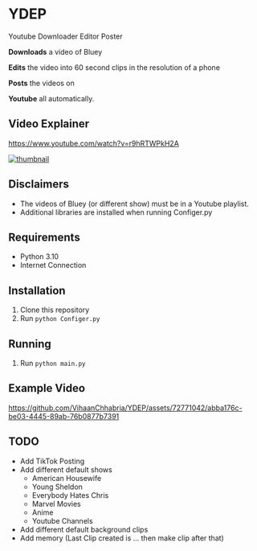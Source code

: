 # YDEP
Youtube Downloader Editor Poster

**Downloads** a video of Bluey

**Edits** the video into 60 second clips in the resolution of a phone

**Posts** the videos on 

**Youtube** all automatically.

## Video Explainer

https://www.youtube.com/watch?v=r9hRTWPkH2A

[![thumbnail](https://img.youtube.com/vi/r9hRTWPkH2A/hqdefault.jpg)](https://www.youtube.com/watch?v=r9hRTWPkH2A&t=1s)

## Disclaimers

- The videos of Bluey (or different show) must be in a Youtube playlist.
- Additional libraries are installed when running Configer.py

## Requirements

- Python 3.10
- Internet Connection

## Installation

1. Clone this repository
2. Run `python Configer.py`

## Running

1. Run `python main.py`

## Example Video

https://github.com/VihaanChhabria/YDEP/assets/72771042/abba176c-be03-4445-89ab-76b0877b7391

## TODO

- Add TikTok Posting
- Add different default shows
  - American Housewife
  - Young Sheldon
  - Everybody Hates Chris
  - Marvel Movies
  - Anime
  - Youtube Channels
- Add different default background clips
- Add memory (Last Clip created is ... then make clip after that)
